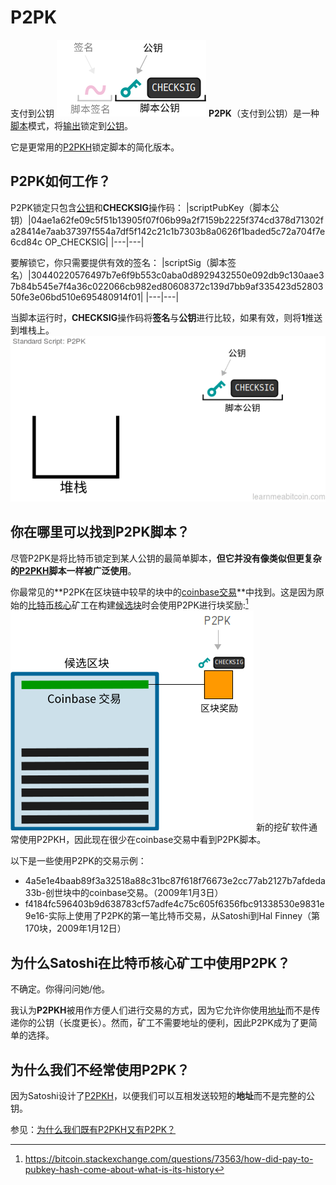 # P2PK
支付到公钥
![P2PK-1.png](img/P2PK-1%20(1).png)
**P2PK**（支付到公钥）是一种[脚本](../Script.md)模式，将[输出](../../Transaction/Transaction%20Data/output/output.md)锁定到[公钥](../../Keys/Public%20Key/Public%20Key.md)。

它是更常用的[P2PKH](../P2PKH/P2PKH.md)锁定脚本的简化版本。

## P2PK如何工作？
P2PK锁定只包含[公钥](../../Keys/Public%20Key/Public%20Key.md)和**CHECKSIG**操作码：
|scriptPubKey（脚本公钥）|04ae1a62fe09c5f51b13905f07f06b99a2f7159b2225f374cd378d71302fa28414e7aab37397f554a7df5f142c21c1b7303b8a0626f1baded5c72a704f7e6cd84c OP_CHECKSIG|
|---|---|

要解锁它，你只需要提供有效的签名：
|scriptSig（脚本签名）|30440220576497b7e6f9b553c0aba0d8929432550e092db9c130aae37b84b545e7f4a36c022066cb982ed80608372c139d7bb9af335423d5280350fe3e06bd510e695480914f01|
|---|---|

当脚本运行时，**CHECKSIG**操作码将**签名**与**公钥**进行比较，如果有效，则将**1**推送到堆栈上。
![P2PK-2.png](img/P2PK-2%20(1).gif)

## 你在哪里可以找到P2PK脚本？
尽管P2PK是将比特币锁定到某人公钥的最简单脚本，**但它并没有像类似但更复杂的[P2PKH](../P2PKH/P2PKH.md)脚本一样被广泛使用**。

你最常见的**P2PK在区块链中较早的块中的[coinbase交易](../../Transaction/Coinbase%20Transaction/Coinbase%20Transaction.md)**中找到。这是因为原始的[比特币核心](https://bitcoin.org/en/download)矿工在构建[候选块](../../Node/Candidate%20Block/Candidate%20Block.md)时会使用P2PK进行块奖励:[^1]
![P2PK-3.png](img/P2PK-3%20(1).png)
新的挖矿软件通常使用P2PKH，因此现在很少在coinbase交易中看到P2PK脚本。

以下是一些使用P2PK的交易示例：

* 4a5e1e4baab89f3a32518a88c31bc87f618f76673e2cc77ab2127b7afdeda33b-创世块中的coinbase交易。（2009年1月3日）
* f4184fc596403b9d638783cf57adfe4c75c605f6356fbc91338530e9831e9e16-实际上使用了P2PK的第一笔比特币交易，从Satoshi到Hal Finney（第170块，2009年1月12日）

## 为什么Satoshi在比特币核心矿工中使用P2PK？

不确定。你得问问她/他。

我认为**P2PKH**被用作方便人们进行交易的方式，因为它允许你使用[地址](../../Keys/Address/Address.md)而不是传递你的公钥（长度更长）。然而，矿工不需要地址的便利，因此P2PK成为了更简单的选择。

## 为什么我们不经常使用P2PK？

因为Satoshi设计了[P2PKH](../P2PKH/P2PKH.md)，以便我们可以互相发送较短的**地址**而不是完整的公钥。

参见：[为什么我们既有P2PKH又有P2PK？](../P2PKH/P2PKH.md)

[^1]:https://bitcoin.stackexchange.com/questions/73563/how-did-pay-to-pubkey-hash-come-about-what-is-its-history